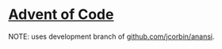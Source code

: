# [Advent of Code](https://adventofcode.com/2018)

NOTE: uses development branch of [github.com/jcorbin/anansi](https://github.com/jcorbin/anansi/tree/dev).
